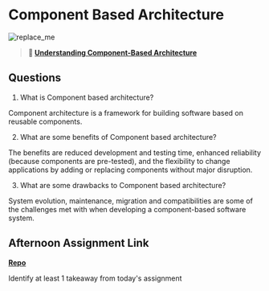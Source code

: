 # Component Based Architecture

![replace_me](https://codeworks.blob.core.windows.net/public/assets/img/illustrations/placeholder.svg)

> **📖 [Understanding Component-Based Architecture](https://codeworksacademy.com/fs-student-guide/resources/wk6/01-Component-Based-Architecture)**

## Questions

1. What is Component based architecture?

Component architecture is a framework for building software based on reusable components.

2. What are some benefits of Component based architecture?

The benefits are reduced development and testing time, enhanced reliability (because components are pre-tested), and the flexibility to change applications by adding or replacing components without major disruption.

3. What are some drawbacks to Component based architecture?

System evolution, maintenance, migration and compatibilities are some of the challenges met with when developing a component-based software system.

## Afternoon Assignment Link

**[Repo](https://github.com/zburkard/vue-playground)**

Identify at least 1 takeaway from today's assignment
